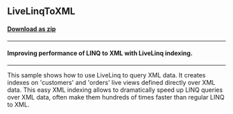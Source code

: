 ## LiveLinqToXML
#### [Download as zip](https://minhaskamal.github.io/DownGit/#/home?url=https://github.com/GrapeCity/ComponentOne-WinForms-Samples/tree/master/NetFramework\DataSource\CS\LiveLinq\HowTo\Indexing\LiveLinqToXML)
____
#### Improving performance of LINQ to XML with LiveLinq indexing.
____
This sample shows how to use LiveLinq to query XML data. It creates indexes on 'customers' and 'orders' live views defined directly over XML data. This easy XML indexing allows to dramatically speed up LINQ queries over XML data, often make them hundreds of times faster than regular LINQ to XML.
